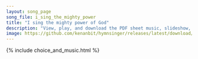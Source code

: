 ```yaml
---
layout: song_page
song_file: i_sing_the_mighty_power
title: "I sing the mighty power of God"
description: "View, play, and download the PDF sheet music, slideshow, and audio. Lyrics: I sing the mighty pow'r of God, that made the mountains rise, that spread the flowing seas abroad and built the lofty skies. I sing the wisdom that or... english theist 4part chords"
image: https://github.com/kenanbit/hymnsinger/releases/latest/download/i_sing_the_mighty_power-trad.png
---
```


{% include choice_and_music.html %}